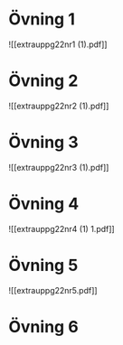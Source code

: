 
# Övning 1
![[extrauppg22nr1 (1).pdf]]

# Övning 2
![[extrauppg22nr2 (1).pdf]]

# Övning 3
![[extrauppg22nr3 (1).pdf]]




# Övning 4
![[extrauppg22nr4 (1) 1.pdf]]

# Övning 5
![[extrauppg22nr5.pdf]]

# Övning 6
